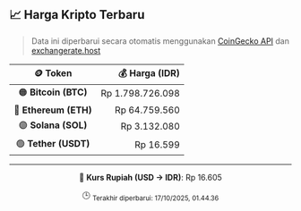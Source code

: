 

<!-- HARGA_KRIPTO -->
## 📈 Harga Kripto Terbaru

> Data ini diperbarui secara otomatis menggunakan [CoinGecko API](https://www.coingecko.com/) dan [exchangerate.host](https://exchangerate.host/)

<div align="center">

| 🪙 Token | 💰 Harga (IDR) |
|:------:|---------------:|
| 🟠 **Bitcoin (BTC)**   | Rp 1.798.726.098 |
| 🔵 **Ethereum (ETH)**  | Rp 64.759.560 |
| 🟣 **Solana (SOL)**    | Rp 3.132.080 |
| 🟢 **Tether (USDT)**   | Rp 16.599 |

---

💱 **Kurs Rupiah (USD → IDR)**: Rp 16.605

🕒 <sub>Terakhir diperbarui: 17/10/2025, 01.44.36</sub>

</div>
<!-- /HARGA_KRIPTO -->